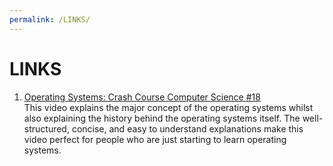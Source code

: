 ```yaml
---
permalink: /LINKS/
---
```


# LINKS

1. [Operating Systems: Crash Course Computer Science #18](https://www.youtube.com/watch?v=26QPDBe-NB8)<br>
This video explains the major concept of the operating systems whilst also explaining the history behind the operating systems itself. The well-structured, concise, and easy to understand explanations make this video perfect for people who are just starting to learn operating systems.

